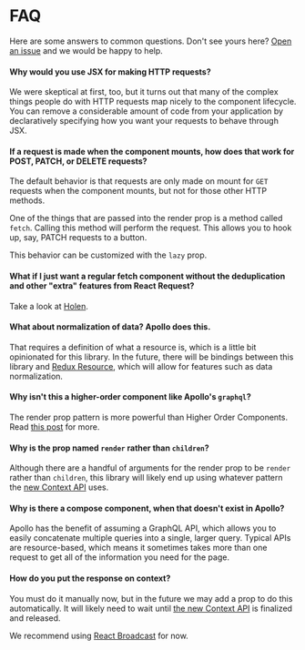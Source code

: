 # FAQ

Here are some answers to common questions. Don't see yours here?
[Open an issue](https://github.com/jmeas/react-request/issues/new) and
we would be happy to help.

#### Why would you use JSX for making HTTP requests?

We were skeptical at first, too, but it turns out that many of the complex things people do with HTTP requests map nicely to the
component lifecycle. You can remove a considerable amount of code from your application by declaratively specifying how you want
your requests to behave through JSX.

#### If a request is made when the component mounts, how does that work for POST, PATCH, or DELETE requests?

The default behavior is that requests are only made on mount for `GET` requests when the component mounts, but
not for those other HTTP methods.

One of the things that are passed into the render prop is a method called `fetch`. Calling this method will perform
the request. This allows you to hook up, say, PATCH requests to a button.

This behavior can be customized with the `lazy` prop.

#### What if I just want a regular fetch component without the deduplication and other "extra" features from React Request?

Take a look at [Holen](https://github.com/tkh44/holen).

#### What about normalization of data? Apollo does this.

That requires a definition of what a resource is, which is a little bit opinionated for this library.
In the future, there will be bindings between this library and
[Redux Resource](https://redux-resource.js.org), which will allow for features such as data normalization.

#### Why isn't this a higher-order component like Apollo's `graphql`?

The render prop pattern is more powerful than Higher Order Components. Read
[this post](https://cdb.reacttraining.com/use-a-render-prop-50de598f11ce) for more.

#### Why is the prop named `render` rather than `children`?

Although there are a handful of arguments for the render prop to be `render` rather than `children`, this library will
likely end up using whatever pattern the [new Context API](https://github.com/reactjs/rfcs/pull/2) uses.

#### Why is there a compose component, when that doesn't exist in Apollo?

Apollo has the benefit of assuming a GraphQL API, which allows you to easily concatenate multiple queries into a single, larger query.
Typical APIs are resource-based, which means it sometimes takes more than one request to get all of the information you need for the page.

#### How do you put the response on context?

You must do it manually now, but in the future we may add a prop to do this automatically. It will likely need to wait until
[the new Context API](https://github.com/reactjs/rfcs/pull/2) is finalized and released.

We recommend using [React Broadcast](https://github.com/ReactTraining/react-broadcast) for now.
